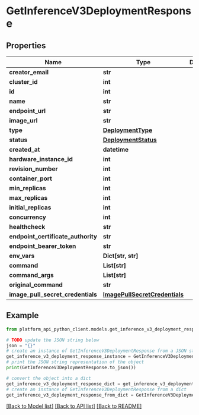 # GetInferenceV3DeploymentResponse


## Properties

Name | Type | Description | Notes
------------ | ------------- | ------------- | -------------
**creator_email** | **str** |  | 
**cluster_id** | **int** |  | 
**id** | **int** |  | 
**name** | **str** |  | 
**endpoint_url** | **str** |  | 
**image_url** | **str** |  | [optional] 
**type** | [**DeploymentType**](DeploymentType.md) |  | 
**status** | [**DeploymentStatus**](DeploymentStatus.md) |  | 
**created_at** | **datetime** |  | 
**hardware_instance_id** | **int** |  | 
**revision_number** | **int** |  | 
**container_port** | **int** |  | 
**min_replicas** | **int** |  | 
**max_replicas** | **int** |  | 
**initial_replicas** | **int** |  | [optional] 
**concurrency** | **int** |  | [optional] 
**healthcheck** | **str** |  | [optional] 
**endpoint_certificate_authority** | **str** |  | [optional] 
**endpoint_bearer_token** | **str** |  | [optional] 
**env_vars** | **Dict[str, str]** |  | [optional] 
**command** | **List[str]** |  | [optional] 
**command_args** | **List[str]** |  | [optional] 
**original_command** | **str** |  | [optional] 
**image_pull_secret_credentials** | [**ImagePullSecretCredentials**](ImagePullSecretCredentials.md) |  | [optional] 

## Example

```python
from platform_api_python_client.models.get_inference_v3_deployment_response import GetInferenceV3DeploymentResponse

# TODO update the JSON string below
json = "{}"
# create an instance of GetInferenceV3DeploymentResponse from a JSON string
get_inference_v3_deployment_response_instance = GetInferenceV3DeploymentResponse.from_json(json)
# print the JSON string representation of the object
print(GetInferenceV3DeploymentResponse.to_json())

# convert the object into a dict
get_inference_v3_deployment_response_dict = get_inference_v3_deployment_response_instance.to_dict()
# create an instance of GetInferenceV3DeploymentResponse from a dict
get_inference_v3_deployment_response_from_dict = GetInferenceV3DeploymentResponse.from_dict(get_inference_v3_deployment_response_dict)
```
[[Back to Model list]](../README.md#documentation-for-models) [[Back to API list]](../README.md#documentation-for-api-endpoints) [[Back to README]](../README.md)


